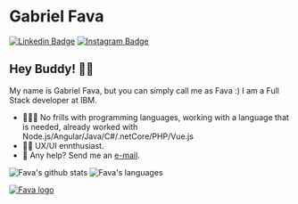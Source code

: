 # Gabriel Fava

[![Linkedin Badge](https://img.shields.io/badge/-LinkedIn-blue?style=flat&logo=LinkedIn&logoColor=white)](https://www.linkedin.com/in/gabrielfava/)
[![Instagram Badge](https://img.shields.io/badge/-Instagram-C13584?style=flat&logo=Instagram&logoColor=white)](https://www.instagram.com/gabrielfava/)

## Hey Buddy! ✌🏻

My name is Gabriel Fava, but you can simply call me as Fava :) 
I am a Full Stack developer at IBM.

- 👨🏻‍💻 No frills with programming languages, working with a language that is needed, already worked with Node.js/Angular/Java/C#/.netCore/PHP/Vue.js
- 🤘🏻 UX/UI ennthusiast.
- 📩 Any help? Send me an [e-mail](mailto:eu@gabrielfava.com.br).


![Fava's github stats](https://github-readme-stats.vercel.app/api?username=gabrielfava&show_icons=true&count_private=true)
![Fava's languages](https://github-readme-stats.vercel.app/api/top-langs/?username=gabrielfava&langs_count=20)


[![Fava logo](https://assets.gabrielfava.com.br/fava_logo_simples.png)](https://www.gabrielfava.br/)
